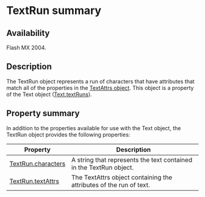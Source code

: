 # TextRun summary

## Availability

Flash MX 2004.

## Description

The TextRun object represents a run of characters that have attributes that match all of the properties in the [TextAttrs object](../TextAttrs_object/TextAttrs_summary.md). This object is a property of the Text object ([Text.textRuns](../Text_object/Text27.md)).

## Property summary

In addition to the properties available for use with the Text object, the TextRun object provides the following properties:

| **Property** | **Description** |
| --- | --- |
| [TextRun.characters](../TextRun_object/TextRun1.md) | A string that represents the text contained in the TextRun object. |
| [TextRun.textAttrs](../TextRun_object/TextRun.md) | The TextAttrs object containing the attributes of the run of text. |
